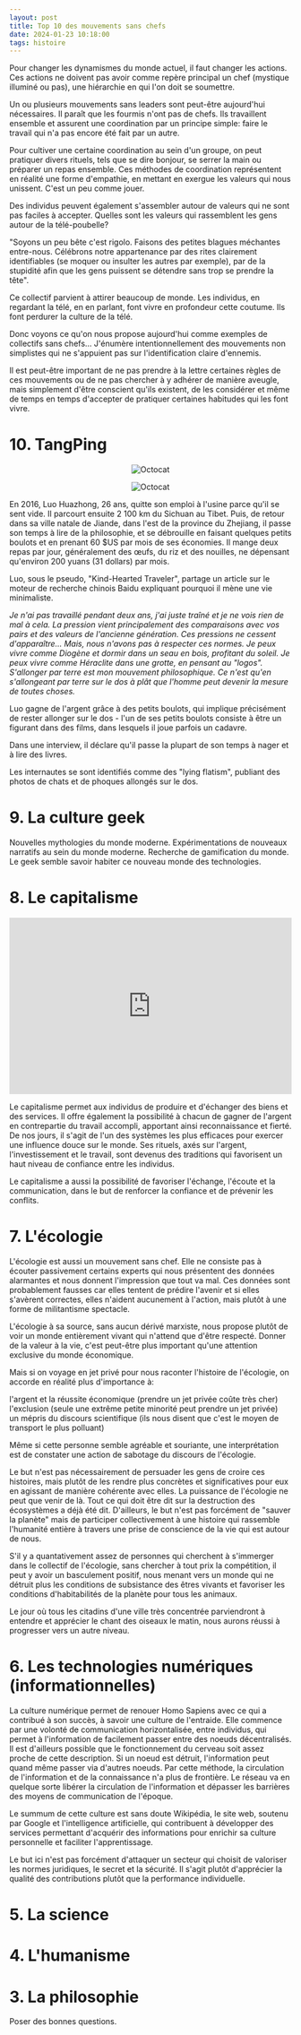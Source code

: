 ```yaml
---
layout: post
title: Top 10 des mouvements sans chefs
date: 2024-01-23 10:18:00
tags: histoire
---
```


Pour changer les dynamismes du monde actuel, il faut changer les actions. Ces actions ne doivent pas avoir comme repère principal un chef (mystique illuminé ou pas), une hiérarchie en qui l'on doit se soumettre.

Un ou plusieurs mouvements sans leaders sont peut-être aujourd'hui nécessaires. Il paraît que les fourmis n'ont pas de chefs. Ils travaillent ensemble et assurent une coordination par un principe simple: faire le travail qui n'a pas encore été fait par un autre.

Pour cultiver une certaine coordination au sein d'un groupe, on peut pratiquer divers rituels, tels que se dire bonjour, se serrer la main ou préparer un repas ensemble. Ces méthodes de coordination représentent en réalité une forme d'empathie, en mettant en exergue les valeurs qui nous unissent. C'est un peu comme jouer.

Des individus peuvent également s'assembler autour de valeurs qui ne sont pas faciles à accepter. Quelles sont les valeurs qui rassemblent les gens autour de la télé-poubelle?

"Soyons un peu bête c'est rigolo. Faisons des petites blagues méchantes entre-nous. Célébrons notre appartenance par des rites clairement identifiables (se moquer ou insulter les autres par exemple), par de la stupidité afin que les gens puissent se détendre sans trop se prendre la tête".

Ce collectif parvient à attirer beaucoup de monde. Les individus, en regardant la télé, en en parlant, font vivre en profondeur cette coutume. Ils font perdurer la culture de la télé.

Donc voyons ce qu'on nous propose aujourd'hui comme exemples de collectifs sans chefs... J'énumère intentionnellement des mouvements non simplistes qui ne s'appuient pas sur l'identification claire d'ennemis.

Il est peut-être important de ne pas prendre à la lettre certaines règles de ces mouvements ou de ne pas chercher à y adhérer de manière aveugle, mais simplement d'être conscient qu'ils existent, de les considérer et même de temps en temps d'accepter de pratiquer certaines habitudes qui les font vivre.

# 10. TangPing

<span style="display:block;text-align:center">![Octocat]({{site.baseurl}}/assets/img/lie-flat-blog-1.jpg)</span>

<span style="display:block;text-align:center">![Octocat]({{site.baseurl}}/assets/img/lying-flat.jpg)</span>

En 2016, Luo Huazhong, 26 ans, quitte son emploi à l'usine parce qu'il se sent vide. Il parcourt ensuite 2 100 km du Sichuan au Tibet. Puis, de retour dans sa ville natale de Jiande, dans l'est de la province du Zhejiang, il passe son temps à lire de la philosophie, et se débrouille en faisant quelques petits boulots et en prenant 60 $US par mois de ses économies. Il mange deux repas par jour, généralement des œufs, du riz et des nouilles, ne dépensant qu'environ 200 yuans (31 dollars) par mois.

Luo, sous le pseudo, "Kind-Hearted Traveler", partage un article sur le moteur de recherche chinois Baidu expliquant pourquoi il mène une vie minimaliste.

<em>Je n'ai pas travaillé pendant deux ans, j'ai juste traîné et je ne vois rien de mal à cela. La pression vient principalement des comparaisons avec vos pairs et des valeurs de l'ancienne génération. Ces pressions ne cessent d'apparaître… Mais, nous n'avons pas à respecter ces normes. Je peux vivre comme Diogène et dormir dans un seau en bois, profitant du soleil. Je peux vivre comme Héraclite dans une grotte, en pensant au "logos". S'allonger par terre est mon mouvement philosophique. Ce n'est qu'en s'allongeant par terre sur le dos à plât que l'homme peut devenir la mesure de toutes choses.</em>

Luo gagne de l'argent grâce à des petits boulots, qui implique précisément de rester allonger sur le dos - l'un de ses petits boulots consiste à être un figurant dans des films, dans lesquels il joue parfois un cadavre.

Dans une interview, il déclare qu'il passe la plupart de son temps à nager et à lire des livres.

Les internautes se sont identifiés comme des "lying flatism", publiant des photos de chats et de phoques allongés sur le dos.

# 9. La culture geek

Nouvelles mythologies du monde moderne. Expérimentations de nouveaux narratifs au sein du monde moderne. Recherche de gamification du monde. Le geek semble savoir habiter ce nouveau monde des technologies.

# 8. Le capitalisme

<p style="text-align:center"><iframe width="100%" height="315" src="https://www.youtube.com/embed/d_bl-1x2TSs" frameborder="0" allowfullscreen></iframe></p>

Le capitalisme permet aux individus de produire et d'échanger des biens et des services. Il offre également la possibilité à chacun de gagner de l'argent en contrepartie du travail accompli, apportant ainsi reconnaissance et fierté. De nos jours, il s'agit de l'un des systèmes les plus efficaces pour exercer une influence douce sur le monde. Ses rituels, axés sur l'argent, l'investissement et le travail, sont devenus des traditions qui favorisent un haut niveau de confiance entre les individus.

Le capitalisme a aussi la possibilité de favoriser l'échange, l'écoute et la communication, dans le but de renforcer la confiance et de prévenir les conflits.

# 7. L'écologie

L'écologie est aussi un mouvement sans chef. Elle ne consiste pas à écouter passivement certains experts qui nous présentent des données alarmantes et nous donnent l'impression que tout va mal. Ces données sont probablement fausses car elles tentent de prédire l'avenir et si elles s'avèrent correctes, elles n'aident aucunement à l'action, mais plutôt à une forme de militantisme spectacle.

L'écologie à sa source, sans aucun dérivé marxiste, nous propose plutôt de voir un monde entièrement vivant qui n'attend que d'être respecté. Donner de la valeur à la vie, c'est peut-être plus important qu'une attention exclusive du monde économique.

Mais si on voyage en jet privé pour nous raconter l'histoire de l'écologie, on accorde en réalité plus d'importance à:

l'argent et la réussite économique (prendre un jet privée coûte très cher)<br />
l'exclusion (seule une extrême petite minorité peut prendre un jet privée)<br />
un mépris du discours scientifique (ils nous disent que c'est le moyen de transport le plus polluant)<br />

Même si cette personne semble agréable et souriante, une interprétation est de constater une action de sabotage du discours de l'écologie.

Le but n'est pas nécessairement de persuader les gens de croire ces histoires, mais plutôt de les rendre plus concrètes et significatives pour eux en agissant de manière cohérente avec elles. La puissance de l'écologie ne peut que venir de là. Tout ce qui doit être dit sur la destruction des écosystèmes a déjà été dit. D'ailleurs, le but n'est pas forcément de "sauver la planète" mais de participer collectivement à une histoire qui rassemble l'humanité entière à travers une prise de conscience de la vie qui est autour de nous.

S'il y a quantativement assez de personnes qui cherchent à s'immerger dans le collectif de l'écologie, sans chercher à tout prix la compétition, il peut y avoir un basculement positif, nous menant vers un monde qui ne détruit plus les conditions de subsistance des êtres vivants et favoriser les conditions d'habitabilités de la planète pour tous les animaux.

Le jour où tous les citadins d'une ville très concentrée parviendront à entendre et apprécier le chant des oiseaux le matin, nous aurons réussi à progresser vers un autre niveau.

# 6. Les technologies numériques (informationnelles)

La culture numérique permet de renouer Homo Sapiens avec ce qui a contribué à son succès, à savoir une culture de l'entraide. Elle commence par une volonté de communication horizontalisée, entre individus, qui permet à l'information de facilement passer entre des noeuds décentralisés. Il est d'ailleurs possible que le fonctionnement du cerveau soit assez proche de cette description. Si un noeud est détruit, l'information peut quand même passer via d'autres noeuds. Par cette méthode, la circulation de l'information et de la connaissance n'a plus de frontière. Le réseau va en quelque sorte libérer la circulation de l'information et dépasser les barrières des moyens de communication de l'époque.

Le summum de cette culture est sans doute Wikipédia, le site web, soutenu par Google et l'intelligence artificielle, qui contribuent à développer des services permettant d'acquérir des informations pour enrichir sa culture personnelle et faciliter l'apprentissage.

Le but ici n'est pas forcément d'attaquer un secteur qui choisit de valoriser les normes juridiques, le secret et la sécurité. Il s'agit plutôt d'apprécier la qualité des contributions plutôt que la performance individuelle.

# 5. La science

# 4. L'humanisme

# 3. La philosophie

Poser des bonnes questions.

<!-- # 2. Le stoïcisme

# 1. Le bouddhisme

Contrairement à de nombreuses autres religions, le bouddhisme n'a pas de concept de dieu créateur ou de divinité suprême à laquelle on doit obéissance. Chaque être possède ce qu'on appelle la "nature de Bouddha" ou "Bouddhata" en lui-même. Cela signifie que chaque personne a le potentiel d'être éveillé (je n'utilise pas le terme d'éveil, trop spirituel), tout comme Siddhartha Gautama, le Bouddha historique. Les voici :

1 La vérité de la souffrance (Dukkha) : C'est l'enseignement que toutes les choses phénoménales dans le monde sont insatisfaisantes, imparfaites et souffrantes. Cette vérité comprend la souffrance physique et mentale, mais aussi la souffrance plus subtile associée à l'impermanence et au fait de ne pas réaliser notre véritable nature.

2 La vérité de l'origine de la souffrance (Samudāya) : Cette vérité enseigne que la source de notre souffrance réside dans l'avidité, l'ignorance (ou l'illusion) et l'aversion. C'est le désir non satisfait, le désir d'éviter ce qui est désagréable et l'ignorance de notre véritable nature qui entraînent la souffrance.

3 La vérité de la cessation de la souffrance (Nirodha) : Cette vérité est l'enseignement que la souffrance peut prendre fin. En atteignant le Nirvana, un état d'extinction de l'avidité, de l'aversion et de l'ignorance, la souffrance peut être éliminée.

4 La vérité du chemin menant à la cessation de la souffrance (Magga) : Cette vérité est le Noble Chemin Octuple, qui est le chemin proposé par le Bouddha pour éliminer la souffrance. Il comprend : la compréhension juste, la pensée juste, la parole juste, l'action juste, les moyens d'existence justes, l'effort juste, l'attention juste et la concentration juste.

Le but est de souffrir le moins possible.

Le seul but du bouddhisme est de ralentir pour atteindre un état de calme (pas calme intérieur, parce que la perception de ce calme semble aussi être en dehors de soi). Ralentir permet de se forcer à être conscient de la réalité du présent. Même lorsqu'on est immobile, on peut essayer de ralentir les pensées. Ce ralentissement permet de revenir vers le présent et peut-être même de ressentir un état de calme. Cet état nous permet d'apprécier toutes les choses du présent. Le bruit d'une machine à laver, le bruit des aliments qui cuisent, ou le silence. Ce n'est selon moi que ça le bouddhisme: essayer de tout le temps garder cet état de calme pour apprécier les choses de la réalité présente. Le rapport avec les autres personnes peut aussi se faire en essayant de garder cet état de calme même si ça peut devenir dans certains contextes très compliqués. Mais peut-être apprendre à ne plus trop se focaliser sur les autres mais sur son propre état. Si on arrive à rester conscient d'une mauvaise parole d'un acte de violence, que ça vienne de soi ou des autres, en essayant de garder ce sentiment d'être toujours plongé dans le présent, on peut mieux comprendre pourquoi cette mauvaise émotion est apparue, que ce soit vers soi ou vers les autres. Dans ce cas de figure le rapport avec les autres peut être limité qu'à des rapports de spontanéité, mais là où la personne doit rester focus, c'est principalement dans la recherche de conservation de ce sentiment de calme et d'appréciation des choses du présent notamment en essayant de se focaliser sur l'usage de ses 5 sens.

Le monde extérieur peut nous aider à atteindre ce calme. En observant un beau paysage, en écoutant le vent, ou une petite mélodie agréable, en tenant le main de sa compagne ou une personne qu'on affectionne, ou en respirant calmement l'air frais dans un jardin nous aide à conserver cet état de bien être.

Lire d'ailleurs de temps en temps de la poésie peut encore plus nous aider à trouver les bonnes descriptions pour nous plonger dans ce sentiment d'apaisement.

Pas de technique pour être calme. Juste essayer d'être le plus calme, le plus décontracté possible, tout le temps, et le corps suivra. Ce n'est pas possible d'être trop calme. On n'est jamais assez calme. Donc on peut tout ralentir à l'extrême et revenir vite au présent à n'importe quel moment. L'enjeux ici c'est de réussir à garder cet état constamment.

L'ouïe est peut-être le sens le plus accessible pour revenir dans le présent. Il suffit d'écouter ce qu'il y a autour de nous: la machine à laver en marche, les bruits des constructions dehors, le bruit de ses pas dans son appartement. Si on apprécie ce rythme de ces bruits. On peut parvenir à garder cet état d'apaisement, ou même si on a de la chance, le bruit des oiseaux qui chantent le matin.

Cette pratique se fait tout le temps. Il ne s'agit pas de méditer pendant 20 minutes par jour et être stressé le reste du temps. Il s'agit d'être toujours dans un état de méditation où que l'on soit.

Cette pratique permet de se pacifier soi-même mais aussi, indirectement, les autres. On participe à un travail de pacification de la société. C'est la meilleure façon de résister à la violence ambiante dans une grande ville par exemple. On change le monde de manière beaucoup plus efficace que n'importe quel mouvement politique. Lorsqu'on montre qu'il est possible d'être calme et en paix on travaille pour la paix. Cette paix permet d'avoir plus de claivoyance sur ce qu'il faut faire et travaille pour qu'on puisse être conscient et mieux voir les bonnes actions.

Un chef d'entreprise en paix permet d'amener une bonne énergie pour l'ensemble de ses employés et inversement. Une bonne énergie aidera à être clairvoyant pour trouver les meilleurs actions dans le contexte de l'anthropocène par exemple.

2 choix: est-ce que le bouddhisme doit s'isoler ou rentrer dans la société, avec les autres. Le bouddhisme est un travail collectif. -->

<!-- Apprécier le présent en situant les potentiels de pacification du monde. Ressentir la paix autour de nous. N'est pas une paix intérieure mais dans les objets du monde, les personnes, la nature. Se sentir toujours connecté à cette paix. Cette connexion se fait par une forme d'appréciation profonde du monde extérieur. Si on est calme et en paix on peut transmettre une énergie qui permet de travailler collectivement pour la pacification du monde. Avoir un monde plus en paix donne plus de clairvoyance au niveau des actions.

En aikido on parle d'art de la paix. Lorsqu'on est conscient de la paix autour de nous, on arrive à bien la diriger. -->
